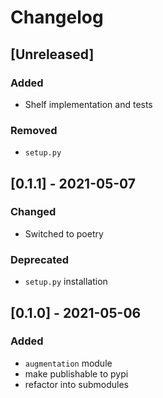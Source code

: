 # Changelog

## [Unreleased]
### Added
- Shelf implementation and tests

### Removed
- `setup.py`

## [0.1.1] - 2021-05-07
### Changed
- Switched to poetry

### Deprecated
- `setup.py` installation

## [0.1.0] - 2021-05-06
### Added
- `augmentation` module
- make publishable to pypi
- refactor into submodules
